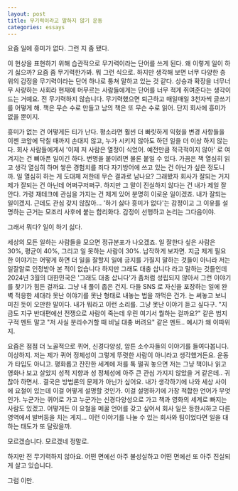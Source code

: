 ```yaml
---
layout: post
title: 무기력이라고 말하지 않기 운동
categories: essays
---
```


​요즘 일에 흥미가 없다. 그런 지 좀 됐다.

이 현상을 표현하기 위해 습관적으로 무기력이라는 단어를 쓰게 된다. 왜 이렇게 일이 하기 싫으까? 요즘 좀 무기력한가봐. 뭐 그런 식으로. 하지만 생각해 보면 너무 다양한 층위의 감정을 무기력이라는 단어 하나로 퉁쳐 말하고 있는 것 같다. 상승과 확장을 너무너무 사랑하는 사회라 현재에 머무르는 사람들에게는 단어를 너무 적게 쥐여준다는 생각이 드는 거예요. 전 무기력하지 않습니다. 무기력했으면 퇴근하고 매일매일 3천자씩 글쓰기를 어떻게 해. 책은 무슨 수로 만들고 남의 책은 또 무슨 수로 읽어. 단지 회사에 흥미가 없을 뿐이지.

흥미가 없는 건 어떻게든 티가 난다. 평소라면 훨씬 더 빠릿하게 익혔을 변경 사항들을 이젠 코앞에 닥칠 때까지 손대지 않고, 누가 시키지 않아도 하던 일을 더 이상 하지 않는다. 회사 사람들에게서 '이제 저 사람은 열정이 식었어. 예전만큼 적극적이지 않아' 로 여겨지는 건 뼈아픈 일이긴 하다. 변명을 붙이려면 물론 붙일 수 있다. 가끔은 책 열심히 읽고 생각 열심히 하며 쌓은 경험치를 죄다 자기방어에 쓰고 있는 건 아닌가 싶은 정도니까. 일 열심히 하는 게 도대체 저한테 무슨 결과로 남나요? 그래봤자 회사가 잘되는 거지 제가 잘되는 건 아닌데 어쩌구저쩌구. 하지만 그 말이 진실하지 않다는 건 내가 제일 잘 안다. 가령 재테크에 관심을 가지는 건 제게 있어 분명히 이로운 일이겠죠. 내가 잘되는 일이겠지. 근데도 관심 갖지 않잖아... '하기 싫다 흥미가 없다'는 감정이고 그 이유를 설명하는 근거는 모조리 사후에 붙는 합리화다. 감정이 선행하고 논리는 그다음이야.

그래서 뭐다? 일이 하기 싫다.

세상의 모든 일하는 사람들을 모으면 정규분포가 나오겠죠. 일 잘한다 싶은 사람은 30%, 평균이 40%, 그리고 일 못하는 사람이 30%. 납작하게 보자면. 지금 제게 필요한 이야기는 어떻게 하면 더 일을 잘할지 일에 긍지를 가질지 말하는 것들이 아니라 저는 일잘알로 인정받아 본 적이 없습니다 하지만 그래도 대충 삽니다 라고 말하는 것들인데 2024년 3월의 대한민국은 '그래도 대충 삽니다'가 좀처럼 성립되지 않아서 그런 이야기를 찾기가 힘든 걸까요. 그냥 내 풀이 좁은 건지. 다들 SNS 로 자신을 포장하는 일에 완벽 적응한 세대라 못난 이야기를 못난 형태로 내놓는 법을 까먹은 건가. 는 써놓고 보니 미친 듯이 오만한 말이다. 내가 뭐라고 이런 소리를. 그냥 못난 이야기 듣고 싶다구. "지금도 지구 반대편에선 전쟁으로 사람이 죽는데 우린 여기서 뭘하는 걸까요?" 같은 범지구적 멘트 말고 "저 사실 분리수거할 때 비닐 대충 버려요" 같은 멘트.. 예시가 왜 이따위지.

요즘은 점점 더 노골적으로 퀴어, 신경다양성, 암튼 소수자들의 이야기를 들여다봅니다. 이상하지. 저는 제가 퀴어 정체성이 그렇게 뚜렷한 사람이 아니라고 생각했거든요. 운동가 타입도 아니고. 평화롭고 잔잔한 세계에 저를 톡 떨궈 놓으면 저는 그냥 책이나 읽고 영화나 보고 살았지 성적 지향과 성 정체성에 아주 큰 관심 가지지 않았을 거 같은데.. 귀찮아 하면서.. 결국은 방법론의 문제가 아닌가 싶어요. 내가 생각하기에 나와 세상 사이에 요철이 있는데 이걸 어떻게 설명할 것인가. 이걸 설명하기에 가장 적합한 언어가 무엇인가. 누군가는 퀴어로 가고 누군가는 신경다양성으로 가고 책과 영화의 세계로 빠지는 사람도 있겠고. 어떻게든 이 요철을 메꿀 언어를 갖고 싶어서 회사 일은 등한시하고 다른 영역에서 발버둥을 치는 게지... 이런 이야기를 나눌 수 있는 회사와 팀이었다면 일을 대하는 태도가 또 달랐을까. 

모르겠습니다. 모르겠네 정말로.

하지만 전 무기력하지 않아요. 어떤 면에선 아주 불성실하고 어떤 면에선 또 아주 진실되게 살고 있습니다. 

그럼 이만. 